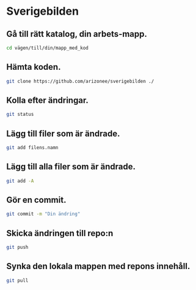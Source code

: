 # Sverigebilden


## Gå till rätt katalog, din arbets-mapp.

```bash
cd vägen/till/din/mapp_med_kod
```

## Hämta koden.

```bash
git clone https://github.com/arizonee/sverigebilden ./
```

## Kolla efter ändringar.

```bash
git status
```

## Lägg till filer som är ändrade.

```bash
git add filens.namn
```

## Lägg till alla filer som är ändrade.

```bash
git add -A
```

## Gör en commit.

```bash
git commit -m "Din ändring"
```

## Skicka ändringen till repo:n

```bash
git push
```

## Synka den lokala mappen med repons innehåll.

```bash
git pull
```
